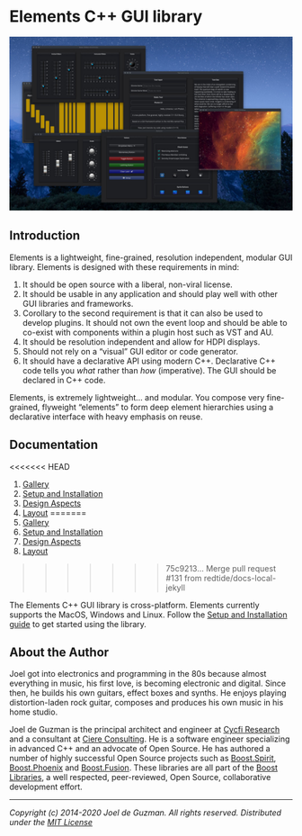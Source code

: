 ---
---
# Elements C++ GUI library

![alt Photon Sampler](assets/images/photon_sampler.jpg)

## Introduction

Elements is a lightweight, fine-grained, resolution independent,
modular GUI library. Elements is designed with these requirements in mind:

1. It should be open source with a liberal, non-viral license.
2. It should be usable in any application and should play well with other GUI
   libraries and frameworks.
3. Corollary to the second requirement is that it can also be used to develop
   plugins. It should not own the event loop and should be able to co-exist
   with components within a plugin host such as VST and AU.
4. It should be resolution independent and allow for HDPI displays.
5. Should not rely on a “visual” GUI editor or code generator.
6. It should have a declarative API using modern C++. Declarative C++ code
   tells you *what* rather than *how* (imperative). The GUI should be
   declared in C++ code.

Elements, is extremely lightweight… and modular. You compose very
fine-grained, flyweight “elements” to form deep element hierarchies using a
declarative interface with heavy emphasis on reuse.

## Documentation

<<<<<<< HEAD
1. [Gallery](http://cycfi.github.io/elements/gallery)
2. [Setup and Installation](http://cycfi.github.io/elements/setup)
3. [Design Aspects](http://cycfi.github.io/elements/aspects)
4. [Layout](http://cycfi.github.io/elements/layout)
=======
1. [Gallery](gallery)
2. [Setup and Installation](setup)
3. [Design Aspects](aspects)
4. [Layout](layout)
>>>>>>> 75c9213... Merge pull request #131 from redtide/docs-local-jekyll

The Elements C++ GUI library is cross-platform. Elements currently supports
the MacOS, Windows and Linux. Follow the [Setup and Installation
guide](setup) to get started using the
library.

## <a name="jdeguzman"></a>About the Author

Joel got into electronics and programming in the 80s because almost
everything in music, his first love, is becoming electronic and digital.
Since then, he builds his own guitars, effect boxes and synths. He enjoys
playing distortion-laden rock guitar, composes and produces his own music in
his home studio.

Joel de Guzman is the principal architect and engineer at [Cycfi
Research](https://www.cycfi.com/) and a consultant at [Ciere
Consulting](https://ciere.com/). He is a software engineer specializing in
advanced C++ and an advocate of Open Source. He has authored a number of
highly successful Open Source projects such as
[Boost.Spirit](http://tinyurl.com/ydhotlaf),
[Boost.Phoenix](http://tinyurl.com/y6vkeo5t) and
[Boost.Fusion](http://tinyurl.com/ybn5oq9v). These libraries are all part of
the [Boost Libraries](http://tinyurl.com/jubgged), a well respected,
peer-reviewed, Open Source, collaborative development effort.

-------------------------------------------------------------------------------

*Copyright (c) 2014-2020 Joel de Guzman. All rights reserved.*
*Distributed under the [MIT License](https://opensource.org/licenses/MIT)*
